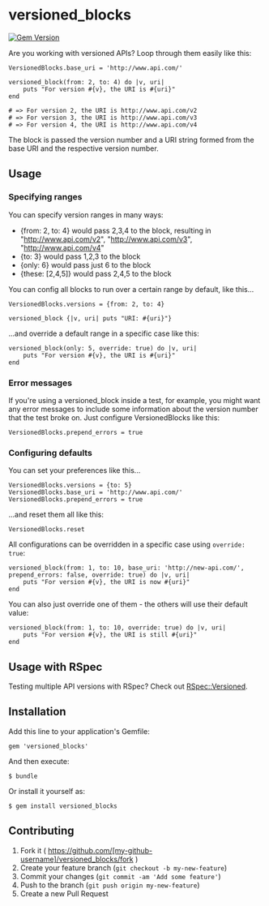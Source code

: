 # versioned_blocks

[![Gem Version](https://badge.fury.io/rb/versioned_blocks.svg)](http://badge.fury.io/rb/versioned_blocks)

Are you working with versioned APIs? Loop through them easily like this:

	VersionedBlocks.base_uri = 'http://www.api.com/'

	versioned_block(from: 2, to: 4) do |v, uri|
		puts "For version #{v}, the URI is #{uri}"
	end

	# => For version 2, the URI is http://www.api.com/v2
	# => For version 3, the URI is http://www.api.com/v3
	# => For version 4, the URI is http://www.api.com/v4

The block is passed the version number and a URI string formed from the base URI and the respective version number.

## Usage

### Specifying ranges

You can specify version ranges in many ways:
- {from: 2, to: 4} would pass 2,3,4 to the block, resulting in "http://www.api.com/v2", "http://www.api.com/v3", "http://www.api.com/v4"
- {to: 3} would pass 1,2,3 to the block
- {only: 6} would pass just 6 to the block
- {these: [2,4,5]} would pass 2,4,5 to the block

You can config all blocks to run over a certain range by default, like this...
	
	VersionedBlocks.versions = {from: 2, to: 4}

	versioned_block {|v, uri| puts "URI: #{uri}"}

...and override a default range in a specific case like this:
	
	versioned_block(only: 5, override: true) do |v, uri|
		puts "For version #{v}, the URI is #{uri}"
	end

### Error messages

If you're using a versioned_block inside a test, for example, you might want any error messages to include some information about the version number that the test broke on. Just configure VersionedBlocks like this:

	VersionedBlocks.prepend_errors = true

### Configuring defaults

You can set your preferences like this...
      
	VersionedBlocks.versions = {to: 5}
	VersionedBlocks.base_uri = 'http://www.api.com/'
	VersionedBlocks.prepend_errors = true

...and reset them all like this:

	VersionedBlocks.reset

All configurations can be overridden in a specific case using `override: true`:

	versioned_block(from: 1, to: 10, base_uri: 'http://new-api.com/', prepend_errors: false, override: true) do |v, uri|
		puts "For version #{v}, the URI is now #{uri}"
	end

You can also just override one of them - the others will use their default value:

	versioned_block(from: 1, to: 10, override: true) do |v, uri|
		puts "For version #{v}, the URI is still #{uri}"
	end

## Usage with RSpec

Testing multiple API versions with RSpec? Check out [RSpec::Versioned](https://github.com/devend711/rspec-versioned).

## Installation

Add this line to your application's Gemfile:

    gem 'versioned_blocks'

And then execute:

    $ bundle

Or install it yourself as:

    $ gem install versioned_blocks

## Contributing

1. Fork it ( https://github.com/[my-github-username]/versioned_blocks/fork )
2. Create your feature branch (`git checkout -b my-new-feature`)
3. Commit your changes (`git commit -am 'Add some feature'`)
4. Push to the branch (`git push origin my-new-feature`)
5. Create a new Pull Request
